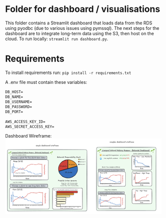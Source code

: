 # Folder for dashboard / visualisations
This folder contains a Streamlit dashboard that loads data from the RDS using pyodbc (due to various issues using pymssql).
The next steps for the dashboard are to integrate long-term data using the S3, then host on the cloud.
To run locally: `streamlit run dashboard.py`.

# Requirements

To install requirements run:
`pip install -r requirements.txt`

A .env file must contain these variables:

```
DB_HOST=
DB_NAME=
DB_USERNAME=
DB_PASSWORD=
DB_PORT=

AWS_ACCESS_KEY_ID=
AWS_SECRET_ACCESS_KEY=

```


Dashboard Wireframe:
![Dashboard Wireframe](../assets/dashboard_wireframe.png)
